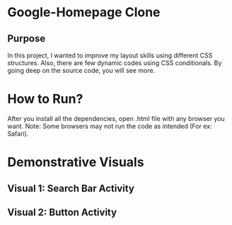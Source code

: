 # Google-Homepage Clone

## Purpose
In this project, I wanted to improve my layout skills using different CSS structures. Also, there are few dynamic codes using CSS conditionals. By going deep on the source code, you will see more.

# How to Run?
After you install all the dependencies, open .html file with any browser you want.
Note: Some browsers may not run the code as intended (For ex: Safari).

# Demonstrative Visuals

## Visual 1: Search Bar Activity



## Visual 2: Button Activity